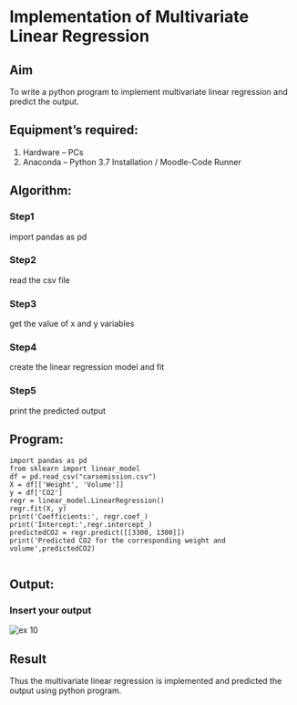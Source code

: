 # Implementation of Multivariate Linear Regression
## Aim
To write a python program to implement multivariate linear regression and predict the output.
## Equipment’s required:
1.	Hardware – PCs
2.	Anaconda – Python 3.7 Installation / Moodle-Code Runner
## Algorithm:
### Step1
import pandas as pd

### Step2
read the csv file

### Step3
get the value of x and y variables

### Step4
create the linear regression model and fit

### Step5
print the predicted output

## Program:
```
import pandas as pd
from sklearn import linear_model
df = pd.read_csv("carsemission.csv")
X = df[['Weight', 'Volume']]
y = df['CO2']
regr = linear_model.LinearRegression()
regr.fit(X, y)
print('Coefficients:', regr.coef_)
print('Intercept:',regr.intercept_)
predictedCO2 = regr.predict([[3300, 1300]])
print('Predicted CO2 for the corresponding weight and volume',predictedCO2)


```
## Output:

### Insert your output

![ex 10](https://github.com/user-attachments/assets/868b6eea-cc41-4c63-ad9d-4f06627a9477)


## Result
Thus the multivariate linear regression is implemented and predicted the output using python program.
